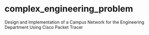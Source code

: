 # complex_engineering_problem
Design and Implementation of a Campus Network for the Engineering Department Using Cisco Packet Tracer

